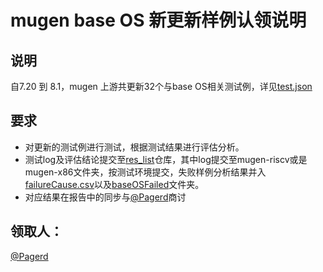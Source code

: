 # mugen base OS 新更新样例认领说明
## 说明
自7.20 到 8.1，mugen 上游共更新32个与base OS相关测试例，详见[test.json](./test.json)
## 要求
- 对更新的测试例进行测试，根据测试结果进行评估分析。
- 测试log及评估结论提交至[res_list](https://github.com/KotorinMinami/res_list)仓库，其中log提交至mugen-riscv或是mugen-x86文件夹，按测试环境提交，失败样例分析结果并入[failureCause.csv](https://github.com/KotorinMinami/res_list/blob/master/failureCause.csv)以及[baseOSFailed](https://github.com/KotorinMinami/res_list/blob/master/baseOSFailed.csv)文件夹。
- 对应结果在报告中的同步与[@Pagerd](https://github.com/Pagerd)商讨

## 领取人：
[@Pagerd](https://github.com/Pagerd)
